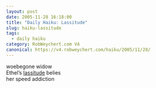 ```yaml
---
layout: post
date: 2005-11-28 16:18:00
title: "Daily Haiku: Lassitude"
slug: haiku-lassitude
tags:
  - daily haiku
category: RobWeychert.com V4
canonical: https://v4.robweychert.com/haiku/2005/11/28/
---
```


woebegone widow  
Ethel’s [lassitude](http://dictionary.reference.com/wordoftheday/archive/2005/11/28.html) belies  
her speed addiction